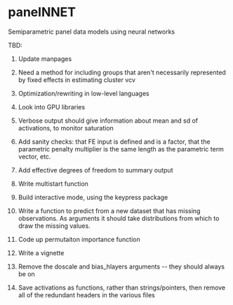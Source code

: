 # panelNNET
Semiparametric panel data models using neural networks

TBD:

1.  Update manpages

2.  Need a method for including groups that aren't necessarily represented by fixed effects in estimating cluster vcv

3.  Optimization/rewriting in low-level languages

4.  Look into GPU libraries

5.  Verbose output should give information about mean and sd of activations, to monitor saturation

6.  Add sanity checks:  that FE input is defined and is a factor, that the parametric penalty multiplier is the same length as the parametric term vector, etc.

7.  Add effective degrees of freedom to summary output

8.  Write multistart function

9.  Build interactive mode, using the keypress package

10.  Write a function to predict from a new dataset that has missing observations.  As arguments it should take distributions from which to draw the missing values.

11.  Code up permutaiton importance function

12.  Write a vignette

13.  Remove the doscale and bias_hlayers arguments -- they should always be on

14.  Save activations as functions, rather than strings/pointers, then remove all of the redundant headers in the various files
